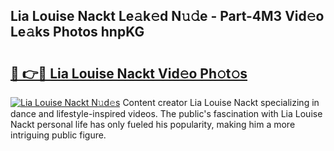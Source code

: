 ## Lia Louise Nackt Le𝚊k𝚎d N𝚞𝚍e - Part-4M3 Vid𝚎o Le𝚊ks Photos hnpKG

# <h2><a href="http://fb9dxam.evod.top/?m=Lia+Louise+Nackt">🔗 👉🔴 Lia Louise Nackt Vid𝚎o Ph𝚘t𝚘s</a></h2>

[![Lia Louise Nackt N𝚞d𝚎s](https://i.imgur.com/8V9OHl7.gif)](http://fb9dxam.evod.top/?m=Lia+Louise+Nackt)
Content creator Lia Louise Nackt specializing in dance and lifestyle-inspired videos. The public's fascination with Lia Louise Nackt personal life has only fueled his popularity, making him a more intriguing public figure. 
